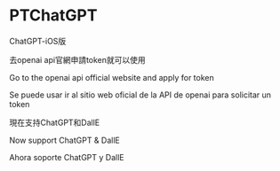 # PTChatGPT
ChatGPT-iOS版

去openai api官網申請token就可以使用

Go to the openai api official website and apply for token

Se puede usar ir al sitio web oficial de la API de openai para solicitar un token

現在支持ChatGPT和DallE

Now support ChatGPT & DallE

Ahora soporte ChatGPT y DallE
